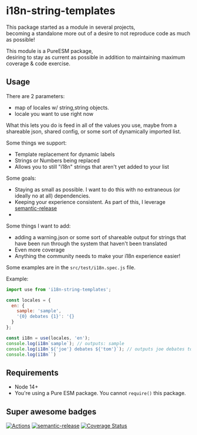 # i18n-string-templates

This package started as a module in several projects,   
becoming a standalone more out of a desire to not reproduce code as much as possible!

This module is a PureESM package,   
desiring to stay as current as possible in addition to maintaining maximum coverage & code exercise.

## Usage

There are 2 parameters:
- map of locales w/ string,string objects.
- locale you want to use right now

What this lets you do is feed in all of the values you use, maybe from a shareable json, shared config, or some sort of dynamically imported list.

Some things we support:
- Template replacement for dynamic labels
- Strings or Numbers being replaced
- Allows you to still "i18n" strings that aren't yet added to your list

Some goals:
- Staying as small as possible. I want to do this with no extraneous (or ideally no at all) dependencies.
- Keeping your experience consistent. As part of this, I leverage [semantic-release](https://github.com/semantic-release/semantic-release)
- 

Some things I want to add:
- adding a warning.json or some sort of shareable output for strings that have been run through the system that haven't been translated
- Even more coverage
- Anything the community needs to make your i18n experience easier!

Some examples are in the `src/test/i18n.spec.js` file.

Example:
```js
import use from 'i18n-string-templates';

const locales = {
  en: {
    sample: 'sample',
    '{0} debates {1}': '{}
  }
};

const i18n = use(locales, 'en');
console.log(i18n`sample`); // outputs: sample
console.log(i18n`${'joe'} debates ${'tom'}`); // outputs joe debates tom
console.log(i18n``)
```

## Requirements

- Node 14+
- You're using a Pure ESM package. You cannot `require()` this package.

## Super awesome badges

[![Actions](https://github.com/TobiTenno/i18n-string-templates/actions/workflows/ci.yaml/badge.svg)](https://github.com/TobiTenno/i18n-string-templates/actions/workflows/ci.yaml)
[![semantic-release](https://img.shields.io/badge/%20%20%F0%9F%93%A6%F0%9F%9A%80-semantic--release-e10079.svg)](https://github.com/semantic-release/semantic-release)
[![Coverage Status](https://coveralls.io/repos/github/TobiTenno/i18n-string-templates/badge.svg?branch=main)](https://coveralls.io/github/TobiTenno/i18n-string-templates?branch=main)

